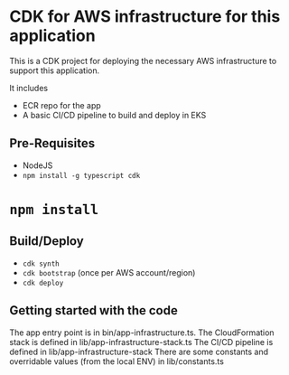 # CDK for AWS infrastructure for this application

This is a CDK project for deploying the necessary AWS infrastructure to support this application.

It includes
* ECR repo for the app
* A basic CI/CD pipeline to build and deploy in EKS


## Pre-Requisites

* NodeJS
* `npm install -g typescript cdk`
# `npm install`

## Build/Deploy
* `cdk synth`
* `cdk bootstrap` (once per AWS account/region)
* `cdk deploy`


## Getting started with the code

The app entry point is in bin/app-infrastructure.ts.
The CloudFormation stack is defined in lib/app-infrastructure-stack.ts
The CI/CD pipeline is defined in lib/app-infrastructure-stack
There are some constants and overridable values (from the local ENV) in lib/constants.ts


